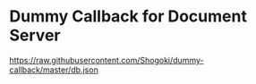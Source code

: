 # Dummy Callback for Document Server

https://raw.githubusercontent.com/Shogoki/dummy-callback/master/db.json
